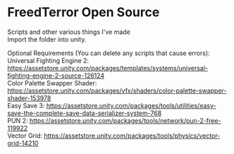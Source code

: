 # FreedTerror Open Source
Scripts and other various things I've made<br>
Import the folder into unity.<br>

Optional Requirements (You can delete any scripts that cause errors):<br>
Universal Fighting Engine 2: https://assetstore.unity.com/packages/templates/systems/universal-fighting-engine-2-source-126124<br>
Color Palette Swapper Shader: https://assetstore.unity.com/packages/vfx/shaders/color-palette-swapper-shader-153978<br>
Easy Save 3: https://assetstore.unity.com/packages/tools/utilities/easy-save-the-complete-save-data-serializer-system-768<br>
PUN 2: https://assetstore.unity.com/packages/tools/network/pun-2-free-119922<br>
Vector Grid: https://assetstore.unity.com/packages/tools/physics/vector-grid-14210<br>

